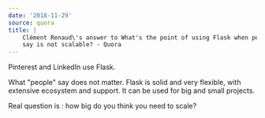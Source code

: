 ```yaml
---
date: '2018-11-29'
source: quora
title: |
    Clément Renaud\'s answer to What's the point of using Flask when people
    say is not scalable? - Quora
---
```


Pinterest and LinkedIn use Flask.

What "people" say does not matter. Flask is solid and very flexible,
with extensive ecosystem and support. It can be used for big and small
projects.

Real question is : how big do you think you need to scale?
